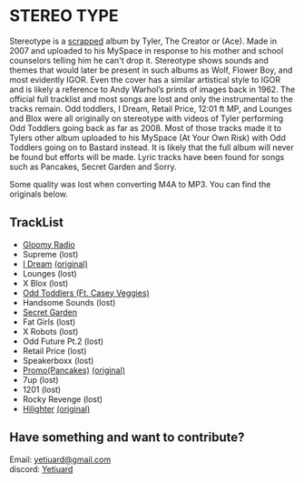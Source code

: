 
# STEREO TYPE

Stereotype is a [scrapped](https://oddfuture.blogspot.com/2007/12/parent-conference.html) album by Tyler, The Creator or (Ace). Made in 2007 and uploaded to his MySpace in response to his mother and school counselors telling him he can't drop it. Stereotype shows sounds and themes that would later be present in such albums as Wolf, Flower Boy, and most evidently IGOR. Even the cover has a similar artistical style to IGOR and is likely a reference to Andy Warhol’s prints of images back in 1962. The official full tracklist and most songs are lost and only the instrumental to the tracks remain. Odd toddlers, I Dream, Retail Price, 12:01 ft MP, and Lounges and Blox were all originally on stereotype with videos of Tyler performing Odd Toddlers going back as far as 2008. Most of those tracks made it to Tylers other album uploaded to his MySpace (At Your Own Risk) with Odd Toddlers going on to Bastard instead. It is likely that the full album will never be found but efforts will be made. Lyric tracks have been found for songs such as Pancakes, Secret Garden and Sorry.

Some quality was lost when converting M4A to MP3. You can find the originals below.

## TrackList

- [Gloomy Radio](https://github.com/Yetiuard/mp3/raw/main/TylerTheCreator/album/2007%20-%20stereotype/01%20-%20Gloomy%20Radio.mp3)  
- Supreme​ (lost)  
- [I Dream](https://github.com/Yetiuard/mp3/raw/main/TylerTheCreator/album/2007%20-%20stereotype/02%20-%20I%20Dream.mp3)  [(original)](https://github.com/Yetiuard/misc/raw/main/TylerUnconverted/I%20Dream.m4a)
- Lounges​ (lost)  
- X Blox​ (lost)
- [Odd Toddlers (Ft. Casey Veggies)](https://github.com/Yetiuard/mp3/raw/main/TylerTheCreator/album/2007%20-%20stereotype/03%20-%20Odd%20Toddlers%20(Ft.%20Casey%20Veggies).mp3)
- Handsome Sounds​  (lost)
- [Secret Garden](https://github.com/Yetiuard/mp3/raw/main/TylerTheCreator/album/2007%20-%20stereotype/04%20-%20Secret%20Garden.mp3) 
- Fat Girls​  (lost)
- X Robots​  (lost)
- Odd Future Pt.2​  (lost)
- Retail Price​  (lost)
- Speakerboxx​  (lost)
- [Promo(Pancakes)](https://github.com/Yetiuard/mp3/raw/main/TylerTheCreator/album/2007%20-%20stereotype/05-%20Promo%20(Pancakes).mp3) [(original)](https://github.com/Yetiuard/misc/raw/main/TylerUnconverted/Promo%20(Pancakes).m4a)
- 7up​  (lost)
- 1201​  (lost)
- Rocky Revenge​  (lost)
- [Hilighter](https://github.com/Yetiuard/mp3/raw/main/TylerTheCreator/album/2007%20-%20stereotype/06%20-%20Highlighter%20(instrumental).mp3) [(original)](https://github.com/Yetiuard/misc/raw/main/TylerUnconverted/Highlighter%20(Instrumental).m4a)

## Have something and want to contribute? 

Email: yetiuard@gmail.com  
discord: [Yetiuard](discordapp.com/users/453544587949113344 )